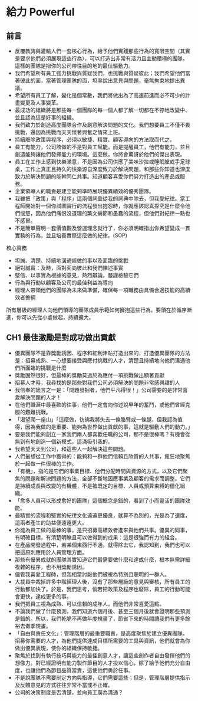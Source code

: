 # 給力 Powerful

## 前言

- 反覆教誨與灌輸人們一套核心行為，給予他們實踐那些行為的寬限空間（其實是要求他們必須展現這些行為），可以打造出非常有活力且主動積極的團隊，這樣的團隊是把你的公司帶往目的地的最佳驅動力。
- 我們希望所有員工強力挑戰與質疑我們，也挑戰與質疑彼此；我們希望他們當著彼此的面，當著管理團隊的面，坦率說出意見與問題，毫無拘束地提出異議。
- 希望所有員工了解，變化是個常數，我們將做出為了高速前進而必不可少的計畫變更及人事變革。
- 最成功的組織將是那些每一個團隊的每一個人都了解一切都在不停地改變中、並且認為這是好事的組織。
- 我們致力於創造高度團隊合作及創意解決問題的文化。我們想要員工不僅不畏挑戰，還因為挑戰而天天懷著興奮之情來上班。
- 持續廢除政策與程序，必須以敏捷、精實、顧客導向的方法取而代之。
- 員工有能力，公司該做的不是對員工賦能，而是提醒員工，他們有能力，並且創造能夠讓他們發揮能力的環境。這麼做，你將會驚訝於他們的傑出表現。
- 員工在工作上感到快樂滿意，不是因為公司供應了美味沙拉或睡眠艙或手足球桌，工作上真正且持久的快樂源自深度致力於解決問題，和那些你知道也深度致力於解決問題的能幹同仁共事。知道顧客喜愛你們努力打造出的產品或服務。
- 企業領導人的職責是建立能夠準時展現優異績效的優秀團隊。
- 我雖把「政策」與「程序」這兩個詞彙從我的詞典中除去，但我愛紀律。當工程師開始對一個你試圖實行的流程發出抱怨時，你就應該認真探究是什麼令他們惱怒，因為他們痛恨沒道理的繁文縟節和愚蠢的流程，但他們對紀律一點也不感冒。
- 不是簡單聲明一套價值觀及營運理念就行了，你必須明確指出你希望變成一貫實務的行為，並且培養實際這麼做的紀律。(SOP)

核心實務
- 坦誠、清楚、持續地溝通該做的事以及面臨的挑戰
- 絕對誠實：及時，面對面向彼此和我們陳述事實
- 堅信、以事實為根據的意見，熱烈辯論，嚴謹檢驗它們
- 行為與行動以顧客及公司的最佳利益為導向
- 經理人帶領他們的團隊為未來做準備，確保每一項職務由具備合適技能的高績效者擔綱

所有層級的經理人向他們領導的團隊成員示範如何擁抱這些行為。要領在於循序漸進，你可以先從小處做起，持續擴大。

## CH1 最佳激勵是對成功做出貢獻

- 優異團隊不是靠獎勵誘因、程序和紅利津貼打造出來的，打造優異團隊的方法是：招募成熟、一心想要接受與應付挑戰的人才，清楚且持續地向他們溝通他們所面臨的挑戰是什麼
- 獎勵固然很好，但最棒的獎勵莫過於為應付一項挑戰做出顯著貢獻
- 招募人才時，我尋找的是那些對我們公司必須解決的問題非常感興趣的人
- 我信奉的箴言之一是：「問題發掘者，他們平凡得很！」公司需要的是非常喜愛解決問題的人才！
- 在他們職涯中最喜歡的往事，他們一定會向你述說早年的奮鬥，或他們曾經克服的艱難挑戰。
- 「渴望爬一座山」「這麼做，彷彿我將失去一條胳臂或一條腿，但我認為值得，因為我做的是重要、能夠為世界做出貢獻的事，這就是驅動人們的動力。」
- 要是我們能夠創立一家我們兩人都喜歡任職的公司，那不是很棒嗎？有機會從無到有地創造一個新模式，這滿吸引我的。
- 我希望天天到公司，和這些人一起解決這些問題。
- 人們最想從工作中獲得的：能夠和一群他們信賴且欣賞的人共事，瘋狂地聚焦於一起做一件很棒的工作。
- 「有機」，指的是它們的事業目標、他們分配時間與資源的方式，以及它們聚焦的問題和解決問題的方法，全部不斷地因應事業及顧客的需求而調整。它們是持續成長與改變的有機體，不是被既定的目標、人員或預算束縛的僵化組織。
- 「愈多人員可以形成愈好的團隊」這個概念是錯的，看到了小而靈活的團隊效能。
- 最精實的流程和堅實的紀律文化遠遠更優良，就算不為別的，光是為了速度，這兩者產生的助益便遠遠更大。
- 你能為員工做的最棒的事，是只招募高績效者進來與他們共事。優異的同事，有明確目標，有清楚明瞭且可以做得到的成果：這是很強而有力的組合。
- 在產品開發過程中，若某個東西行不通，就得除去它，我認知到，我們也可以把這原則應用於人員管理方面。
- 那些有優異成就的團隊其實知道它們最需要做什麼和達成什麼，根本無需詳細複雜的程序，也不用獎勵誘因。
- 儘管我喜愛工程師，但我相當討厭他們被視為特別且聰明的一群人。
- 大裁員中裁掉許多中階經理人後，沒有了那些層級的意見與審核，所有員工的行動都加快了。於是，我們思考，倘若把政策及程序也廢除，員工的行動可能會更快，達成更多的事。
- 我們把員工視為成熟、可以信賴的成年人，而他們非常喜愛這點。
- 不論我們做了什麼預測，我們知道六個月後、甚至三個月後就會證明那些預測是錯的。所以，我們乾脆不再做年度規畫了，節省下來的時間讓我們有更多餘裕去做季規畫。
- 「自由與責任文化」：管理階層的最重要職責，是高度聚焦於建立優異團隊。招募你需要的人才，為他們提供達成目標所需要的工具與資訊，他們就會為你做出優異表現，使你的組織保持敏捷。
- 聚焦於找到有執行技巧與能力的最佳創意人才，讓這些創作者自由發揮他們的想像力。對已經證明有能力製作節目的人才投以信心，除了給予他們充分自由度，也讓他們為節目品質當責，這使他們勇於任事。
- 不是說團隊不需要制定方向與指導，它們需要這些；但是，管理階層提供指示及反饋意見的方式往往非常不當或不正確。
- 公司的決策制度是否清楚，並向員工廣為溝通？
